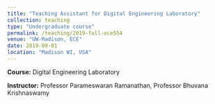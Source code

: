 ```yaml
---
title: "Teaching Assistant for Digital Engineering Laboratory"
collection: teaching
type: "Undergraduate course"
permalink: /teaching/2019-fall-ece554
venue: "UW-Madison, ECE"
date: 2019-09-01
location: "Madison WI, USA"
---
```


__Course:__ Digital Engineering Laboratory

__Instructor:__ Professor Parameswaran Ramanathan, Professor Bhuvana Krishnaswamy
